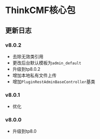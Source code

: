 # ThinkCMF核心包

## 更新日志
### v8.0.2
* 去除无效类引用
* 更改后台默认模板为`admin_default`
* 升级到tp8.0.2
* 增加本地私有文件上传
* 增加`PluginRestAdminBaseController`基类

### v8.0.1
* 优化

### v8.0.0
* 升级到tp8.0



